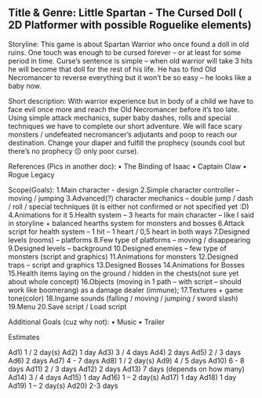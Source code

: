 Title & Genre:
Little Spartan - The Cursed Doll ( 2D Platformer with possible Roguelike elements)
---
Storyline:
This game is about Spartan Warrior who once found a doll in old ruins. One touch was enough to be cursed forever – or at least for some period in time. Curse’s sentence is simple – when old warrior will take 3 hits he will become that doll for the rest of his life. He has to find Old Necromancer to reverse everything but it won’t be so easy – he looks like a baby now.

Short description:
With warrior experience but in body of a child we have to face evil once more and reach the Old Necromancer before it’s too late. Using simple attack mechanics, super baby dashes, rolls and special techniques we have to complete our short adventure. We will face scary monsters / undefeated necromancer’s adjutants and poop to reach our destination. Change your diaper and fulfill the prophecy (sounds cool but there’s no prophecy ☹ only poor curse).

References (Pics in another doc):
•	The Binding of Isaac
•	Captain Claw
•	Rogue Legacy

Scope(Goals):
1.Main character - design
2.Simple character controller – moving / jumping 
3.Advanced(?) character mechanics – double jump / dash / roll / special techniques (it is either not confirmed or not specified yet :D)
4.Animations for it
5.Health system – 3 hearts for main character – like I said in storyline + balanced hearths system for monsters and bosses
6.Attack script for health system – 1 hit – 1 heart / 0,5 heart in both ways
7.Designed levels (rooms) – platforms 
8.Few type of platforms – moving / disappearing 
9.Designed levels – background
10.Designed enemies – few type of monsters (script and graphics)
11.Animations for monsters
12.Designed traps – script and graphics
13.Designed Bosses 
14.Animations for Bosses
15.Health items laying on the ground / hidden in the chests(not sure yet about whole concept)
16.Objects (moving in 1 path – with script – should work like boomerang) as a damage dealer (immune);
17.Textures + game tone(color)
18.Ingame sounds (falling / moving / jumping / sword slash)
19.Menu
20.Save script / Load script

Additional Goals (cuz why not):
•	Music
•	Trailer

Estimates
 
Ad1) 1 / 2 day(s)
Ad2) 1 day
Ad3) 3 / 4 days
Ad4) 2 days
Ad5) 2 / 3 days
Ad6) 2 days
Ad7) 4 - 7 days
Ad8) 1 / 2 day(s)
Ad9) 4 / 5 days
Ad10) 6 - 8 days
Ad11) 2 / 3 days
Ad12) 2 days
Ad13) 7 days (depends on how many)
Ad14) 3 / 4 days
Ad15) 1 day
Ad16) 1 – 2 day(s)
Ad17) 1 day 
Ad18) 1 day
Ad19) 1 – 2 day(s)
Ad20) 2-3 days
 


